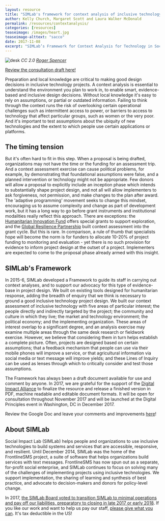 ```yaml
---
layout: resource
title: "SIMLab's framework for context analysis of inclusive technology in social change projects"
author: Kelly Church, Margaret Scott and Laura Walker McDonald
permalink: /resources/contextanalysis/
categories: [resources]
teaseimage: /images/heart.jpg
teaseimage-alttext: "sacco"
date: 2017-11-08
excerpt: "SIMLab’s Framework for Context Analysis for Technology in Social Change Projects provides a guide for project implementers to help them get a snapshot of the communications, market, infrastructure and political context in a target region as they plan new projects and interventions using technology. It's open for public consultation, comment and suggestions until the end of November 2017."
---
```

![desk]({{site.baseurl}}/images/heart.jpg)
*CC 2.0 [Roger Spencer](https://www.flickr.com/photos/photospencer)*

[Review the consultation draft here!](https://docs.google.com/document/d/13LxzwmZldXwYPtk3IPPmz85XWYXwq5_4o6JC0NRWotg/edit?usp=sharing)

Preparation and local knowledge are critical to making good design decisions in inclusive technology projects. A context analysis is essential to understand the environment you plan to work in, to enable smart, evidence-based and inclusive design decisions. Without local knowledge it's easy to rely on assumptions, or partial or outdated information. Failing to think through the context runs the risk of overlooking certain operational challenges such as intermittent access to power, or barriers to access to technology that affect particular groups, such as women or the very poor. And it's important to test assumptions about the ubiquity of new technologies and the extent to which people use certain applications or platforms.

## The timing tension

But it's often hard to fit in this step. When a proposal is being drafted, organizations may not have the time or the funding for an assessment trip. And a context assessment exercise can cause political problems, for example, by demonstrating that foundational assumptions were false, and a planned intervention or technology might not be appropriate. Few donors will allow a proposal to explicitly include an inception phase which intends to substantially shape project design, and not all will allow implementers to ask forgiveness, not permission, and make changes to the plan after award. The 'adaptive programming' movement seeks to change this mindset, encouraging us to assume complexity and change as part of development work, but it has a long way to go before grant instruments and institutional modalities really reflect this approach. There are exceptions: the [Humanitarian Innovation Fund](http://www.elrha.org/hif/home/) offers special grants to support exploration,  and the
[Global Resilience Partnership](http://www.globalresiliencepartnership.org/) built context assessment into the grant cycle. But this is rare. In comparison, a rule of thumb that specialists hope will become the norm is for funders to allocate 10-20% of project funding to monitoring and evaluation - yet there is no such provision for evidence to inform project design at the outset of a project. Implementers are expected to come to the proposal phase already armed with this insight.

## SIMLab's Framework

In 2015-6, SIMLab developed a Framework to guide its staff in carrying out context analyses, and to support our advocacy for this type of evidence-base in project design. We built on existing tools designed for humanitarian response, adding the breadth of enquiry that we think is necessary to ground a good inclusive technology project design. We built our context assessment of inclusive technology with five areas of particular interest; the people directly and indirectly targeted by the project; the community and culture in which they live; the market and technology environment; the political economy; and the implementing organization. These areas of interest overlap to a significant degree, and an analysis exercise may examine multiple areas through the same desk research or fieldwork exercise. However, we believe that considering them in turn helps establish a complete picture. Often, projects are designed based on certain assumptions; that a feedback mechanism that people can use via their mobile phones will improve a service, or that agricultural information via social media or text message will improve yields; and these Lines of Inquiry can be used as lenses through which to critically consider and test those assumptions.

The Framework has always been a draft document available for use and comment by anyone. In 2017, we are grateful for the support of the [Digital Impact Alliance](http://www.digitalim.org) to finalize the resource and release a finished version in PDF, machine readable and editable document formats. It will be open for consultation throughout November 2017 and will be launched at the Digital Principles event in Washington, DC in December 2017.

Review the Google Doc and leave your comments and improvements [here](https://docs.google.com/document/d/13LxzwmZldXwYPtk3IPPmz85XWYXwq5_4o6JC0NRWotg/edit?usp=sharing)!

## About SIMLab

Social Impact Lab (SIMLab) helps people and organizations to use inclusive technologies to build systems and services that are accessible, responsive, and resilient. Until December 2014, SIMLab was the home of the FrontlineSMS project, a suite of software that helps organizations build services with text messages. FrontlineSMS has now spun out as a separate, for-profit social enterprise, and SIMLab continues to focus on solving many of the challenges of implementing projects using inclusive technologies. We support implementation, the sharing of learning and synthesis of best practice, and advocate to decision-makers and donors for policy-level change.

In 2017, [the SIMLab Board voted to transition SIMLab to minimal operations and pay off our liabilities, preparatory to closing in late 2017 or early 2018](http://www.simlab.org/blog/2017/09/06/simlab-is-closing). If you like our work and want to help us pay our staff, [please give what you can](https://www.paypal.me/simlab/35). It's tax deductible in the US!
